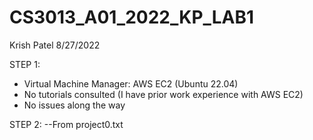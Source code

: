# CS3013_A01_2022_KP_LAB1

Krish Patel
8/27/2022

STEP 1:
- Virtual Machine Manager: AWS EC2 (Ubuntu 22.04)
- No tutorials consulted (I have prior work experience with AWS EC2)
- No issues along the way

STEP 2: --From project0.txt
